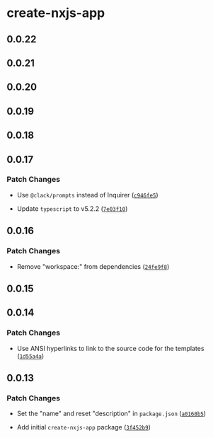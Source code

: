 # create-nxjs-app

## 0.0.22

## 0.0.21

## 0.0.20

## 0.0.19

## 0.0.18

## 0.0.17

### Patch Changes

- Use `@clack/prompts` instead of Inquirer ([`c946fe5`](https://github.com/TooTallNate/nx.js/commit/c946fe5d447826afaa25a5abaa24343c0e9d8892))

- Update `typescript` to v5.2.2 ([`7e03f10`](https://github.com/TooTallNate/nx.js/commit/7e03f10787a30087d40509fef563c1349bb9b860))

## 0.0.16

### Patch Changes

- Remove "workspace:" from dependencies ([`24fe9f8`](https://github.com/TooTallNate/nx.js/commit/24fe9f8ef8d53c76666e91f2d95ebdb79e52366e))

## 0.0.15

## 0.0.14

### Patch Changes

- Use ANSI hyperlinks to link to the source code for the templates ([`1d55a4a`](https://github.com/TooTallNate/nx.js/commit/1d55a4a77706321e26da51233f9d51e8d0dae089))

## 0.0.13

### Patch Changes

- Set the "name" and reset "description" in `package.json` ([`a0168b5`](https://github.com/TooTallNate/nx.js/commit/a0168b583ff5613fa12b155d673a5da52f569c26))

- Add initial `create-nxjs-app` package ([`3f452b9`](https://github.com/TooTallNate/nx.js/commit/3f452b937a8c65f860999e42af3d767e755c00bd))
